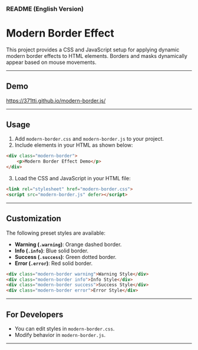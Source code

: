 ### **README (English Version)**

# Modern Border Effect

This project provides a CSS and JavaScript setup for applying dynamic modern border effects to HTML elements. Borders and masks dynamically appear based on mouse movements.

---

## **Demo**
https://371tti.github.io/modern-border.js/

---

## **Usage**

1. Add `modern-border.css` and `modern-border.js` to your project.
2. Include elements in your HTML as shown below:

```html
<div class="modern-border">
    <p>Modern Border Effect Demo</p>
</div>
```

3. Load the CSS and JavaScript in your HTML file:

```html
<link rel="stylesheet" href="modern-border.css">
<script src="modern-border.js" defer></script>
```

---

## **Customization**

The following preset styles are available:

- **Warning (`.warning`)**: Orange dashed border.
- **Info (`.info`)**: Blue solid border.
- **Success (`.success`)**: Green dotted border.
- **Error (`.error`)**: Red solid border.

```html
<div class="modern-border warning">Warning Style</div>
<div class="modern-border info">Info Style</div>
<div class="modern-border success">Success Style</div>
<div class="modern-border error">Error Style</div>
```

---

## **For Developers**

- You can edit styles in `modern-border.css`.
- Modify behavior in `modern-border.js`.

---
